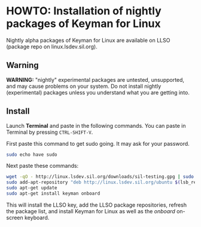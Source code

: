 # HOWTO: Installation of nightly packages of Keyman for Linux

Nightly alpha packages of Keyman for Linux are available on LLSO (package repo on
linux.lsdev.sil.org).

## Warning

**WARNING:** "nightly" experimental packages are untested, unsupported, and may cause problems on
your system. Do not install nightly (experimental) packages unless you understand what you are
getting into.

## Install

Launch **Terminal** and paste in the following commands. You can paste in Terminal by pressing
`CTRL-SHIFT-V`.

First paste this command to get sudo going. It may ask for your password.

```bash
sudo echo have sudo
```

Next paste these commands:

```bash
wget -qO - http://linux.lsdev.sil.org/downloads/sil-testing.gpg | sudo apt-key add -
sudo add-apt-repository "deb http://linux.lsdev.sil.org/ubuntu $(lsb_release -sc)-experimental main"
sudo apt-get update
sudo apt-get install keyman onboard
```

This will install the LLSO key, add the LLSO package repositories, refresh the package list, and
install Keyman for Linux as well as the _onboard_ on-screen keyboard.
